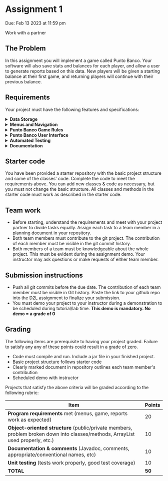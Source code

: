 # Assignment 1
Due: Feb 13 2023 at 11:59 pm

Work with a partner

## The Problem
In this assignment you will implement a game called Punto Banco. Your software will also save stats and balances for each player, and allow a user to generate reports based on this data. New players will be given a starting balance at their first game, and returning players will continue with their previous balance.

## Requirements
Your project must have the following features and specifications:

<details>
  <summary><b>Data Storage</b></summary>
  <p>
  
  * Player information is stored in the text file `res/CasinoInfo.txt`
    * Each row of text stores data for one player, formatted as "name,balance,numberOfWins"
      * for example: John,100,21
  * If the text file does not exist at startup, your program must create it
  * Player data must be saved back to the text file when the program ends - that file serves as a sort of database
  * When the program starts, the player data in `res/CasinoInfo.txt` must be loaded into an arrayList of Player objects
    </p>
</details>
  
<details>
  <summary><b>Menus and Navigation</b></summary>
  <p>
  
  * **Note: The program should treat all user input as case-insensitive, and all menus should display an error message and re-prompt if an invalid input is entered.**
  * At startup, the program must present a main menu as follows:
    * ![image](https://user-images.githubusercontent.com/8976705/210857105-87fa62f0-3676-4790-805c-a4274e848ab5.png)
  * **(P) Play Game**: This option lunches the Punto Banco game. The rules will be explained later.
  * **(S) Search**: This option shows a sub-menu to the user:
    * ![image](https://user-images.githubusercontent.com/8976705/210858662-2ad2d28d-9777-42fa-a316-0c0b88ad7f16.png)
    * **(T) Top player**: This option shows the player(s) with most wins and returns to the main menu after the user presses “Enter”:
      * ![image](https://user-images.githubusercontent.com/8976705/210858900-20e96e34-a0c7-4ba3-85b4-f92d7a10f4e9.png)
    * **(N) Search for a Name**:  This option prompts the user for a name, and displays that player's information if they exist in the database. The user is informed if that player is not in the database. Returns to the main menu after pressing “Enter”.
      * ![image](https://user-images.githubusercontent.com/8976705/210859265-27fa24cd-5979-4ff2-811e-8e992279b34f.png)
    * **(B) Back to main menu**: This option will take the user to the main menu
  * **(E) Exit**: This option in the main menu ends the program. **All player data must be saved before the program ends**
    
    
  </p>
</details>

<details>
  <summary><b>Punto Banco Game Rules</b></summary>
  <p>
  
  Punto Banco is a casino game between a player and banker. It plays out automatically according to fixed rules. That is, the player makes no decisions during the game; they simply bet on the player, banker, or a tie.

  Hands are scored by summing the card values, modulo 10. Thus, a sum of 10 results in a hand value of 0, and a sum of 18 results in a hand value of 8. Cards with a rank of 2 through 9 are worth the value of their rank, face cards (Jack, Queen and King) and 10s are worth 0, and Aces are worth 1.
 
  The sequence of play follows this algorithm:
    
1. The player and banker are each dealt 2 cards face-up (your program must print both hands on the screen, clearly marking each)
2. If the Player or Banker has a total of 8 or 9, no more cards are dealt (skip to step 5)
3. If the Player has a total of 0-5, the player gets a third card face-up
4. The banker *may* draw a third card, based on the following logic:
    * If the player did not draw a third card, the banker draws if his hand totals 0-5, but stands if the total is 6-7
    * If the player's third card was a 2 or 3, the banker draws if his hand totals 0-4, but stands if the total is 5-7
    * If the player's third card was a 4 or 5, the banker draws if his hand totals 0-5, but stands if the total is 6-7
    * If the player's third card was a 6 or 7, the banker draws if his hand totals 0-6, but stands if the total is 7
    * If the player's third card was a 8, the banker draws if his hand totals 0-2, but stands if the total is 3-7
    * If the player's third card was Ace, 9, 10, or a face card, the banker draws if his hand totals 0-3, but stands if the total is 4-7
5. Both hands are scored and the highest-point-value wins (ties are possible).
6. A successful bet on either the player or banker wins the bet amount. A successful bet on a tie wins 5-to-1 (5x the bet amount). An unsuccessful bet is lost (deducted from the player's balance)

**Card Deck:** A fresh deck of 52 cards (represented as a software object) should be created and shuffled when the program starts. The same deck object should be used (even across games) until it runs out of cards, at which point it should be reset (all 52 cards restored and shuffled).
    
  </p>
</details>

<details>
  <summary><b>Punto Banco User Interface</b></summary>
  <p>
  
* Upon launching the game (from the main menu) the user is asked for their name.
    * If the user already exists in the database, a welcome back message is shown as follows:
      * ![image](https://user-images.githubusercontent.com/8976705/210866542-f98e46ce-1186-4e80-bbc1-9de281011c24.png)
    * If the user is new, we create a new account with initial balance of $100
      * ![image](https://user-images.githubusercontent.com/8976705/210866609-77aa600b-7d5c-4930-9630-91f5a42a4c96.png)
* If the player has a balance of 0, they cannot play and are returned to the main menu.
* The user is then asked which outcome they would like to bet on, and the bet amount:
    * ![image](https://user-images.githubusercontent.com/8976705/210866697-cda9b378-e56d-45d4-bd19-5af7fe8efa82.png)
    * ![image](https://user-images.githubusercontent.com/8976705/210866784-32665d63-6a69-4491-bc5c-3da305cd3b16.png)
* The player cannot bet more than their current balance.
* The game then plays out, the result determined, and the player's balance is adjusted accordingly.
* The player is asked if they would like to play again, or return to the main menu. If they choose to play again, they return to the betting menu.

Here are two sample outputs of the game:
    
![image](https://user-images.githubusercontent.com/8976705/210867627-81ecf009-d27e-466e-add3-da2f14641c9e.png)
    
![image](https://user-images.githubusercontent.com/8976705/210867642-ceeb8c48-993f-468f-bdf6-39c890e7f118.png)


  </p>
</details>

<details>
  <summary><b>Automated Testing</b></summary>
  <p>
  
We expect to see reasonable JUnit tests to ensure the behavior of the existing classes (Card, Deck, Player, …) is as expected.
Fow example, we would expect your tests to:
* Ensure you can create a card and get its suit, rank and correct string representation (especially for Jack, Queen, King, Ace)
* Ensure you can create a hand of cards, add cards to it, and compute its score
* Create a new deck of cards and shuffle it (and get a different arrangement of cards each time)
  * Does the deck behave as expected when the last card is drawn?
* Additionally, any public method you create which does not require user input to function should also have a JUnit test.

  </p>
</details>

<details>
  <summary><b>Documentation</b></summary>
  <p>
  
  Javadoc files must be generated in the `doc` project folder.

  </p>
</details>


## Starter code

You have been provided a starter repository with the basic project structure and some of the classes' code. Complete the code to meet the requirements above. You can add new classes & code as necessary, but you must not change the basic structure. All classes and methods in the starter code must work as described in the starter code.

## Team work
* Before starting, understand the requirements and meet with your project partner to divide tasks equally. Assign each task to a team member in a planning document in your repository.
*	Both team members must contribute to the git project. The contribution of each member must be visible in the git commit history.
*	Both members of a team must be knowledgeable about the whole project. This must be evident during the assignment demo. Your instructor may ask questions or make requests of either team member.

## Submission instructions
* Push all git commits before the due date. The contribution of each team member must be visible in Git history. Paste the link to your github repo into the D2L assignment to finalize your submission.
* You must demo your project to your instructor during a demonstration to be scheduled during tutorial/lab time. **This demo is mandatory. No demo = a grade of 0**

## Grading
The following items are prerequisite to having your project graded. Failure to satisfy any any of these points could result in a grade of zero.
* Code must compile and run. Include a jar file in your finished project.
* Basic project structure follows starter code
* Clearly marked document in repository outlines each team member's contribution
* Scheduled demo with instructor

Projects that satisfy the above criteria will be graded according to the following rubric:

| Item                        | Points |
| --------------------------- | ------ |
| **Program requirements** met (menus, game, reports work as expected)                                                              | 20     |
| **Object-oriented structure** (public/private members, problem broken down into classes/methods, ArrayList used properly, etc.)   | 10     |
| **Documentation & comments** (Javadoc, comments, appropriate/conventional names, etc)                                             | 10     |
| **Unit testing** (tests work properly, good test coverage)                                                                        | 10     |
| **TOTAL**                   | **50** |
